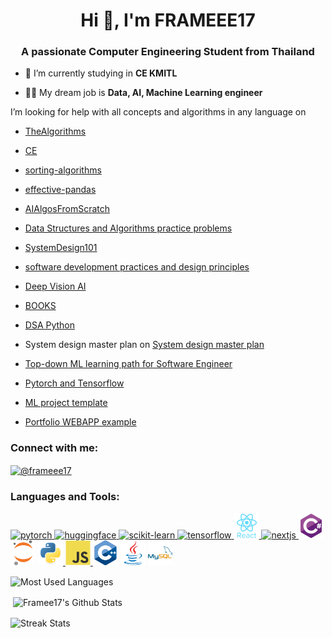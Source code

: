 <h1 align="center">Hi 👋, I'm FRAMEEE17 </h1>
<h3 align="center">A passionate Computer Engineering Student from Thailand</h3>

- 🔭 I’m currently studying in **CE KMITL**

- 👨‍💻 My dream job is **Data, AI, Machine Learning engineer**

 I’m looking for help with all concepts and algorithms in any language on 

- [TheAlgorithms](https://github.com/TheAlgorithms)

- [CE](https://github.com/Developer-Y/cs-video-courses)

- [sorting-algorithms](https://github.com/Matrix278/algorithms)
  
- [effective-pandas](https://github.com/TomAugspurger/effective-pandas/blob/master/modern_1_intro.ipynb)

- [AIAlgosFromScratch](https://github.com/adityajn105/Al-Algos-from-Scratch)

- [Data Structures and Algorithms practice problems](https://github.com/bollwarm/DataStructuresAlgorithms)

- [SystemDesign101](https://github.com/ByteByteGoHq/system-design-101)

- [software development practices and design principles](https://github.com/joebew42/study-path)

- [Deep Vision AI](https://github.com/kjw0612/awesome-deep-vision)

- [BOOKS](https://github.com/JiashuWu/Books)

- [DSA Python](https://github.com/neeru1207/DS-and-Algos-Python3)

- System design master plan on [System design master plan](https://github.com/mohsenshafiei/system-design-master-plan)

- [Top-down ML learning path for Software Engineer](https://github.com/ZuzooVn/machine-learning-for-software-engineers)

- [Pytorch and Tensorflow](https://github.com/aladdinpersson/Machine-Learning-Collection)

- [ML project template](https://github.com/thanhhau097/ml_project_template)

- [Portfolio WEBAPP example](https://abhinav-bohra.github.io/experience.html)


<h3 align="left">Connect with me:</h3>
<p align="left">
<a href="https://medium.com/@frameee17" target="blank"><img align="center" src="https://raw.githubusercontent.com/rahuldkjain/github-profile-readme-generator/master/src/images/icons/Social/medium.svg" alt="@frameee17" height="30" width="40" /></a>
</p>

<h3 align="left">Languages and Tools:</h3>
<p align="left"> 
    <a href="https://pytorch.org/" target="_blank" rel="noreferrer"> <img src="https://www.vectorlogo.zone/logos/pytorch/pytorch-ar21.svg" alt="pytorch" width="40" height="40"/> </a> 
    <a href="https://huggingface.co/" target="_blank" rel="noreferrer"> <img src="https://huggingface.co/datasets/huggingface/brand-assets/resolve/main/hf-logo-with-title.svg" alt="huggingface" width="40" height="40"/> </a> 
    <a href="https://scikit-learn.org/stable/" target="_blank" rel="noreferrer"> <img src="https://upload.wikimedia.org/wikipedia/commons/0/05/Scikit_learn_logo_small.svg" alt="scikit-learn" width="40" height="40"/> </a> 
    <a href="https://www.tensorflow.org" target="_blank" rel="noreferrer"> <img src="https://www.vectorlogo.zone/logos/tensorflow/tensorflow-icon.svg" alt="tensorflow" width="40" height="40"/> </a> 
    <a href="https://reactjs.org/" target="_blank" rel="noreferrer"> <img src="https://raw.githubusercontent.com/devicons/devicon/master/icons/react/react-original-wordmark.svg" alt="react" width="40" height="40"/> </a> 
    <a href="https://nextjs.org/" target="_blank" rel="noreferrer"> <img src="https://cdn.worldvectorlogo.com/logos/nextjs-2.svg" alt="nextjs" width="40" height="40"/> </a>
    <a href="https://dotnet.microsoft.com/en-us/apps/aspnet" target="_blank" rel="noopener noreferrer"><img src="https://raw.githubusercontent.com/devicons/devicon/2ae2a900d2f041da66e950e4d48052658d850630/icons/csharp/csharp-original.svg" alt="aspdotnet" width="40" height="40"/></a>
    <a href="https://jupyter.org/" target="_blank" rel="noopener noreferrer"><img src="https://raw.githubusercontent.com/devicons/devicon/master/icons/jupyter/jupyter-original.svg" alt="jupyter" width="40" height="40"/></a>
    <a href="https://www.python.org" target="_blank" rel="noopener noreferrer"> <img src="https://raw.githubusercontent.com/devicons/devicon/master/icons/python/python-original.svg" alt="python" width="40" height="40"/> </a> 
    <a href="https://developer.mozilla.org/en-US/docs/Web/JavaScript" target="_blank" rel="noopener noreferrer"> <img src="https://raw.githubusercontent.com/devicons/devicon/master/icons/javascript/javascript-original.svg" alt="javascript" width="40" height="40"/> </a>
    <a href="https://www.cplusplus.com/" target="_blank" rel="noopener noreferrer"><img src="https://raw.githubusercontent.com/devicons/devicon/master/icons/cplusplus/cplusplus-original.svg" alt="cplusplus" width="40" height="40"/></a>
    <a href="https://www.java.com/en/" target="_blank" rel="noopener noreferrer"><img src="https://raw.githubusercontent.com/devicons/devicon/master/icons/java/java-original.svg" alt="java" width="40" height="40"/></a>
    <a href="https://dev.mysql.com/doc/" target="_blank" rel="noopener noreferrer"><img src="https://raw.githubusercontent.com/devicons/devicon/master/icons/mysql/mysql-original-wordmark.svg" alt="mysql" width="40" height="40"/></a> 
</p>


<p><img align="center" src="https://github-readme-stats.vercel.app/api/top-langs?username=frameee17&theme=dark&show_icons=true&locale=en&layout=compact" alt="Most Used Languages" /></p>

<p>&nbsp;<img align="center" src="https://github-readme-stats.vercel.app/api?username=frameee17&theme=radical&show_icons=true&locale=en" alt="Framee17's Github Stats" /></p>

<p><img align="center" src="https://github-readme-streak-stats.herokuapp.com/?user=frameee17&theme=dark" alt="Streak Stats" /></p>
